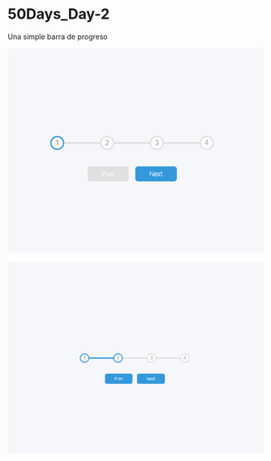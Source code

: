 # 50Days_Day-2

Una simple barra de progreso

![Preview](https://github.com/rulmaker/50Days_Day-2/blob/main/progress2.png)

![Preview](https://github.com/rulmaker/50Days_Day-2/blob/main/progress1.png)
